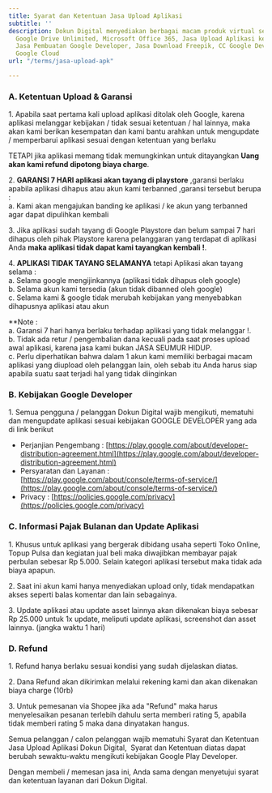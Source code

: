 ```yaml
---
title: Syarat dan Ketentuan Jasa Upload Aplikasi
subtitle: ''
description: Dokun Digital menyediakan berbagai macam produk virtual seperti Akun
  Google Drive Unlimited, Microsoft Office 365, Jasa Upload Aplikasi ke Playstore,
  Jasa Pembuatan Google Developer, Jasa Download Freepik, CC Google Developer, CC
  Google Cloud
url: "/terms/jasa-upload-apk"

---
```

### A. Ketentuan Upload & Garansi

1\. Apabila saat pertama kali upload aplikasi ditolak oleh Google, karena aplikasi melanggar kebijakan / tidak sesuai ketentuan / hal lainnya, maka akan kami berikan kesempatan dan kami bantu arahkan untuk mengupdate / memperbarui aplikasi sesuai dengan ketentuan yang berlaku

TETAPI jika aplikasi memang tidak memungkinkan untuk ditayangkan **Uang akan kami refund dipotong biaya charge**.

2\. **GARANSI 7 HARI aplikasi akan tayang di playstore**
,garansi berlaku apabila aplikasi dihapus atau akun kami terbanned ,garansi tersebut berupa :  
a. Kami akan mengajukan banding ke aplikasi / ke akun yang terbanned agar dapat dipulihkan kembali

3\. Jika aplikasi sudah tayang di Google Playstore dan belum sampai 7 hari dihapus oleh pihak Playstore karena pelanggaran yang terdapat di aplikasi Anda **maka aplikasi tidak dapat kami tayangkan kembali !**.

4\. **APLIKASI TIDAK TAYANG SELAMANYA** tetapi Aplikasi akan tayang selama :  
a. Selama google mengijinkannya (aplikasi tidak dihapus oleh google)  
b. Selama akun kami tersedia (akun tidak dibanned oleh google)  
c. Selama kami & google tidak merubah kebijakan yang menyebabkan dihapusnya aplikasi atau akun

\**Note :  
a. Garansi 7 hari hanya berlaku terhadap aplikasi yang tidak melanggar !.  
b. Tidak ada retur / pengembalian dana kecuali pada saat proses upload awal aplikasi, karena jasa kami bukan JASA SEUMUR HIDUP.  
c. Perlu diperhatikan bahwa dalam 1 akun kami memiliki berbagai macam aplikasi yang diupload oleh pelanggan lain, oleh sebab itu Anda harus siap apabila suatu saat terjadi hal yang tidak diinginkan

### B. Kebijakan Google Developer

1\. Semua pengguna / pelanggan Dokun Digital wajib mengikuti, mematuhi dan mengupdate aplikasi sesuai kebijakan GOOGLE DEVELOPER yang ada di link berikut

* Perjanjian Pengembang : [https://play.google.com/about/developer-distribution-agreement.html](https://play.google.com/about/developer-distribution-agreement.html)
* Persyaratan dan Layanan : [https://play.google.com/about/console/terms-of-service/](https://play.google.com/about/console/terms-of-service/)
* Privacy : [https://policies.google.com/privacy](https://policies.google.com/privacy)

### C. Informasi Pajak Bulanan dan Update Aplikasi

1\. Khusus untuk aplikasi yang bergerak dibidang usaha seperti Toko Online, Topup Pulsa dan kegiatan jual beli maka diwajibkan membayar pajak perbulan sebesar Rp 5.000. Selain kategori aplikasi tersebut maka tidak ada biaya apapun.

2\. Saat ini akun kami hanya menyediakan upload only, tidak mendapatkan akses seperti balas komentar dan lain sebagainya.

3\. Update aplikasi atau update asset lainnya akan dikenakan biaya sebesar Rp 25.000 untuk 1x update, meliputi update aplikasi, screenshot dan asset lainnya. (jangka waktu 1 hari)

### D. Refund

1\. Refund hanya berlaku sesuai kondisi yang sudah dijelaskan diatas.

2\. Dana Refund akan dikirimkan melalui rekening kami dan akan dikenakan biaya charge (10rb)

3\. Untuk pemesanan via Shopee jika ada "Refund" maka harus menyelesaikan pesanan terlebih dahulu serta memberi rating 5, apabila tidak memberi rating 5 maka dana dinyatakan hangus.

Semua pelanggan / calon pelanggan wajib mematuhi Syarat dan Ketentuan Jasa Upload Aplikasi Dokun Digital,  Syarat dan Ketentuan diatas dapat berubah sewaktu-waktu mengikuti kebijakan Google Play Developer.

Dengan membeli / memesan jasa ini, Anda sama dengan menyetujui  syarat dan ketentuan layanan dari Dokun Digital.